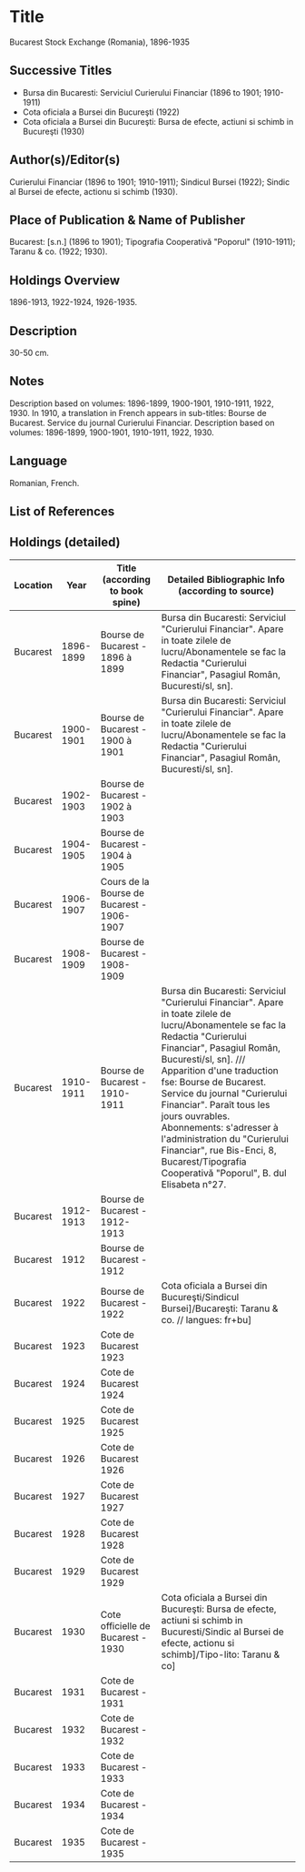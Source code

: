 # Title
Bucarest Stock Exchange (Romania), 1896-1935

## Successive Titles
* Bursa din Bucaresti: Serviciul Curierului Financiar (1896 to 1901; 1910-1911)
* Cota oficiala a Bursei din Bucureşti (1922)
* Cota oficiala a Bursei din Bucureşti: Bursa de efecte, actiuni si schimb in Bucureşti (1930) 

## Author(s)/Editor(s)
Curierului Financiar (1896 to 1901; 1910-1911); Sindicul  Bursei (1922); Sindic al Bursei de efecte, actionu si schimb (1930).

## Place of Publication & Name of Publisher
Bucarest: [s.n.] (1896 to 1901); Tipografia Cooperativă "Poporul" (1910-1911); Taranu & co. (1922; 1930). 

## Holdings Overview
1896-1913, 1922-1924, 1926-1935.

## Description
30-50 cm.

## Notes
Description based on volumes: 1896-1899, 1900-1901, 1910-1911, 1922, 1930. In 1910, a translation in French appears in sub-titles: Bourse de Bucarest. Service du journal Curierului Financiar. Description based on volumes: 1896-1899, 1900-1901, 1910-1911, 1922, 1930.

## Language
Romanian, French.

## List of References

## Holdings (detailed)

| Location | Year      | Title (according to book spine)            | Detailed Bibliographic Info (according to source)                                                                                                                                                                                                                                                                                                                                                                                                                              |
|----------|-----------|--------------------------------------------|--------------------------------------------------------------------------------------------------------------------------------------------------------------------------------------------------------------------------------------------------------------------------------------------------------------------------------------------------------------------------------------------------------------------------------------------------------------------------------|
| Bucarest | 1896-1899 | Bourse de Bucarest - 1896 à 1899           | Bursa din Bucaresti: Serviciul "Curierului Financiar". Apare in toate zilele de lucru/Abonamentele se fac la Redactia "Curierului Financiar", Pasagiul Român, Bucuresti/sl, sn].                                                                                                                                                                                                                                                                                               |
| Bucarest | 1900-1901 | Bourse de Bucarest - 1900 à 1901           | Bursa din Bucaresti: Serviciul "Curierului Financiar". Apare in toate zilele de lucru/Abonamentele se fac la Redactia "Curierului Financiar", Pasagiul Român, Bucuresti/sl, sn].                                                                                                                                                                                                                                                                                               |
| Bucarest | 1902-1903 | Bourse de Bucarest - 1902 à 1903           |                                                                                                                                                                                                                                                                                                                                                                                                                                                                                |
| Bucarest | 1904-1905 | Bourse de Bucarest - 1904 à 1905           |                                                                                                                                                                                                                                                                                                                                                                                                                                                                                |
| Bucarest | 1906-1907 | Cours de la Bourse de Bucarest - 1906-1907 |                                                                                                                                                                                                                                                                                                                                                                                                                                                                                |
| Bucarest | 1908-1909 | Bourse de Bucarest - 1908-1909             |                                                                                                                                                                                                                                                                                                                                                                                                                                                                                |
| Bucarest | 1910-1911 | Bourse de Bucarest - 1910-1911             | Bursa din Bucaresti: Serviciul "Curierului Financiar". Apare in toate zilele de lucru/Abonamentele se fac la Redactia "Curierului Financiar", Pasagiul Român, Bucuresti/sl, sn]. /// Apparition d'une traduction fse: Bourse de Bucarest. Service du journal "Curierului Financiar". Paraît tous les jours ouvrables. Abonnements: s'adresser à l'administration du "Curierului Financiar", rue Bis-Enci, 8, Bucarest/Tipografia Cooperativă "Poporul", B. dul Elisabeta n°27. |
| Bucarest | 1912-1913 | Bourse de Bucarest - 1912-1913             |                                                                                                                                                                                                                                                                                                                                                                                                                                                                                |
| Bucarest | 1912      | Bourse de Bucarest - 1912                  |                                                                                                                                                                                                                                                                                                                                                                                                                                                                                |
| Bucarest | 1922      | Bourse de Bucarest - 1922                  | Cota oficiala a Bursei din Bucureşti/Sindicul  Bursei]/Bucareşti: Taranu & co. // langues: fr+bu]                                                                                                                                                                                                                                                                                                                                                                              |
| Bucarest | 1923      | Cote de Bucarest 1923                      |                                                                                                                                                                                                                                                                                                                                                                                                                                                                                |
| Bucarest | 1924      | Cote de Bucarest 1924                      |                                                                                                                                                                                                                                                                                                                                                                                                                                                                                |
| Bucarest | 1925      | Cote de Bucarest 1925                      |                                                                                                                                                                                                                                                                                                                                                                                                                                                                                |
| Bucarest | 1926      | Cote de Bucarest 1926                      |                                                                                                                                                                                                                                                                                                                                                                                                                                                                                |
| Bucarest | 1927      | Cote de Bucarest 1927                      |                                                                                                                                                                                                                                                                                                                                                                                                                                                                                |
| Bucarest | 1928      | Cote de Bucarest 1928                      |                                                                                                                                                                                                                                                                                                                                                                                                                                                                                |
| Bucarest | 1929      | Cote de Bucarest 1929                      |                                                                                                                                                                                                                                                                                                                                                                                                                                                                                |
| Bucarest | 1930      | Cote officielle de Bucarest - 1930         | Cota oficiala a Bursei din Bucureşti: Bursa de efecte, actiuni si schimb in Bucuresti/Sindic al Bursei de efecte, actionu si schimb]/Tipo-lito: Taranu & co]                                                                                                                                                                                                                                                                                                                   |
| Bucarest | 1931      | Cote de Bucarest - 1931                    |                                                                                                                                                                                                                                                                                                                                                                                                                                                                                |
| Bucarest | 1932      | Cote de Bucarest - 1932                    |                                                                                                                                                                                                                                                                                                                                                                                                                                                                                |
| Bucarest | 1933      | Cote de Bucarest - 1933                    |                                                                                                                                                                                                                                                                                                                                                                                                                                                                                |
| Bucarest | 1934      | Cote de Bucarest - 1934                    |                                                                                                                                                                                                                                                                                                                                                                                                                                                                                |
| Bucarest | 1935      | Cote de Bucarest - 1935                    |                                                                                                                                                                                                                                                                                                                                                                                                                                                                                |
